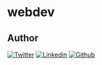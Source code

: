 # webdev

## Author

<!-- twitter -->
[![Twitter](https://img.shields.io/twitter/follow/succynice?style=social)](https://twitter.com/succynice) <!-- linkedin --> [![Linkedin](https://img.shields.io/badge/LinkedIn-+26K-blue?style=social&logo=linkedin)](https://www.linkedin.com/in/succynice/) <!-- github --> [![Github](https://img.shields.io/github/followers/succynice?style=social)](https://github.com/succynice/)












